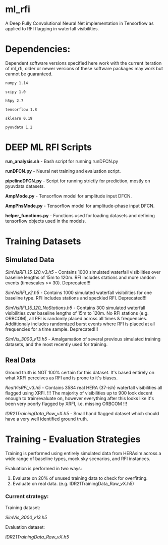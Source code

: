 # ml_rfi
A Deep Fully Convolutional Neural Net implementation in Tensorflow as applied to RFI flagging in waterfall visibilities.

# Dependencies:
Dependent software versions specified here work with the current iteration of ml_rfi, older or newer versions of these software packages may work but cannot be guaranteed.

`numpy 1.14`

`scipy 1.0`

`h5py 2.7`

`tensorflow 1.8`

`sklearn 0.19`

`pyuvdata 1.2`

# DEEP ML RFI Scripts

**run_analysis.sh** - Bash script for running runDFCN.py

**runDFCN.py** - Neural net training and evaluation script.

**pipelineDFCN.py** - Script for running strictly for prediction, mostly on pyuvdata datasets.

**AmpMode.py** - Tensorflow model for amplitude input DFCN.

**AmpPhsMode.py** - Tensorflow model for amplitude-phase input DFCN.

**helper_functions.py** - Functions used for loading datasets and defining tensorflow objects used in the models.

# Training Datasets

## Simulated Data

*SimVisRFI_15_120_v3.h5* - Contains 1000 simulated waterfall visibilities over baseline lengths of 15m to 120m. RFI includes
                         stations and more random events (timescales >= 30). Deprecated!!!
                         
*SimVisRFI_v2.h5* - Contains 1000 simulated waterfall visibilities for one baseline type. RFI includes
                  stations and speckled RFI. Deprecated!!!
                  
*SimVisRFI_15_120_NoStations.h5* - Contains 300 simulated waterfall visibilities over baseline lengths of 15m to 120m. No RFI
                                 stations (e.g. ORBCOM), all RFI is randomly placed across all times & frequencies.
                                 Addittionaly includes randomized burst events where RFI is placed at all frequencies for a
                                 time sample. Deprecated!!!

*SimVis_3000_v13.h5* - Amalgamation of several previous simulated training datasets, and the most recently used for training.
                                 
## Real Data
Ground truth is NOT 100% certain for this dataset. It's based entirely on what XRFI perceives as RFI and is prone to
it's biases.

*RealVisRFI_v3.h5* - Contains 3584 real HERA (37-ish) waterfall visibilities all flagged using XRFI. !!! The majority of 
                   visibilities up to 900 look decent enough to train/evaluate on, however everything after this looks like 
                   it's been very poorly flagged by XRFI, i.e. missing ORBCOM !!!

*IDR21TrainingData_Raw_vX.h5* - Small hand flagged dataset which should have a very well identified ground truth.


# Training - Evaluation Strategies

Training is performed using entirely simulated data from HERAsim across a wide range of baseline types, mock sky scenarios, and
RFI instances.

Evaluation is performed in two ways:
1. Evaluate on 20% of unused training data to check for overfitting.
2. Evaluate on real data. (e.g. IDR21TrainingData_Raw_vX.h5)

### Current strategy:

Training dataset: 

*SimVis_3000_v13.h5*

Evaluation dataset:

*IDR21TrainingData_Raw_vX.h5*
